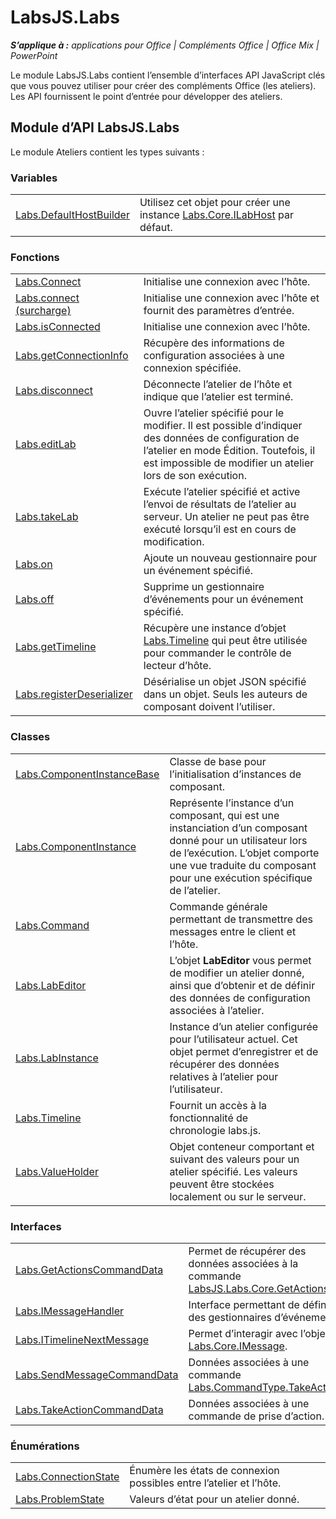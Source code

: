 
# <a name="labsjs.labs"></a>LabsJS.Labs

 _**S’applique à :** applications pour Office | Compléments Office | Office Mix | PowerPoint_

Le module LabsJS.Labs contient l’ensemble d’interfaces API JavaScript clés que vous pouvez utiliser pour créer des compléments Office (les ateliers). Les API fournissent le point d’entrée pour développer des ateliers.

## <a name="labsjs.labs-api-module"></a>Module d’API LabsJS.Labs

Le module Ateliers contient les types suivants :


### <a name="variables"></a>Variables


|||
|:-----|:-----|
|[Labs.DefaultHostBuilder](../../reference/office-mix/labs.defaulthostbuilder.md)|Utilisez cet objet pour créer une instance [Labs.Core.ILabHost](../../reference/office-mix/labs.core.ilabhost.md) par défaut.|

### <a name="functions"></a>Fonctions


|||
|:-----|:-----|
|[Labs.Connect](../../reference/office-mix/labs.connect.md)|Initialise une connexion avec l’hôte.|
|[Labs.connect (surcharge)](../../reference/office-mix/labs.connect-overload.md)|Initialise une connexion avec l’hôte et fournit des paramètres d’entrée.|
|[Labs.isConnected](../../reference/office-mix/labs.isconnected.md)|Initialise une connexion avec l’hôte.|
|[Labs.getConnectionInfo](../../reference/office-mix/labs.getconnectioninfo.md)|Récupère des informations de configuration associées à une connexion spécifiée.|
|[Labs.disconnect](../../reference/office-mix/labs.disconnect.md)|Déconnecte l’atelier de l’hôte et indique que l’atelier est terminé.|
|[Labs.editLab](../../reference/office-mix/labs.editlab.md)|Ouvre l’atelier spécifié pour le modifier. Il est possible d’indiquer des données de configuration de l’atelier en mode Édition. Toutefois, il est impossible de modifier un atelier lors de son exécution.|
|[Labs.takeLab](../../reference/office-mix/labs.takelab.md)|Exécute l’atelier spécifié et active l’envoi de résultats de l’atelier au serveur. Un atelier ne peut pas être exécuté lorsqu’il est en cours de modification.|
|[Labs.on](../../reference/office-mix/labs.on.md)|Ajoute un nouveau gestionnaire pour un événement spécifié.|
|[Labs.off](../../reference/office-mix/labs.off.md)|Supprime un gestionnaire d’événements pour un événement spécifié.|
|[Labs.getTimeline](../../reference/office-mix/labs.gettimeline.md)|Récupère une instance d’objet [Labs.Timeline](../../reference/office-mix/labs.timeline.md) qui peut être utilisée pour commander le contrôle de lecteur d’hôte.|
|[Labs.registerDeserializer](../../reference/office-mix/labs.registerdeserializer.md)|Désérialise un objet JSON spécifié dans un objet. Seuls les auteurs de composant doivent l’utiliser.|

### <a name="classes"></a>Classes


|||
|:-----|:-----|
|[Labs.ComponentInstanceBase](../../reference/office-mix/labs.componentinstancebase.md)|Classe de base pour l’initialisation d’instances de composant.|
|[Labs.ComponentInstance](../../reference/office-mix/labs.componentinstance.md)|Représente l’instance d’un composant, qui est une instanciation d’un composant donné pour un utilisateur lors de l’exécution. L’objet comporte une vue traduite du composant pour une exécution spécifique de l’atelier.|
|[Labs.Command](../../reference/office-mix/labs.command.md)|Commande générale permettant de transmettre des messages entre le client et l’hôte.|
|[Labs.LabEditor](../../reference/office-mix/labs.labeditor.md)|L’objet **LabEditor** vous permet de modifier un atelier donné, ainsi que d’obtenir et de définir des données de configuration associées à l’atelier.|
|[Labs.LabInstance](../../reference/office-mix/labs.labinstance.md)|Instance d’un atelier configurée pour l’utilisateur actuel. Cet objet permet d’enregistrer et de récupérer des données relatives à l’atelier pour l’utilisateur.|
|[Labs.Timeline](../../reference/office-mix/labs.timeline.md)|Fournit un accès à la fonctionnalité de chronologie labs.js.|
|[Labs.ValueHolder](../../reference/office-mix/labs.valueholder.md)|Objet conteneur comportant et suivant des valeurs pour un atelier spécifié. Les valeurs peuvent être stockées localement ou sur le serveur.|

### <a name="interfaces"></a>Interfaces


|||
|:-----|:-----|
|[Labs.GetActionsCommandData](../../reference/office-mix/labs.getactionscommanddata.md)|Permet de récupérer des données associées à la commande [LabsJS.Labs.Core.GetActions](../../reference/office-mix/labsjs.labs.core.getactions.md).|
|[Labs.IMessageHandler](../../reference/office-mix/labs.imessagehandler.md)|Interface permettant de définir des gestionnaires d’événements.|
|[Labs.ITimelineNextMessage](../../reference/office-mix/labs.itimelinenextmessage.md)|Permet d’interagir avec l’objet [Labs.Core.IMessage](https://msdn.microsoft.com/library/office/mt599680.aspx).|
|[Labs.SendMessageCommandData](../../reference/office-mix/labs.sendmessagecommanddata.md)|Données associées à une commande [Labs.CommandType.TakeAction](https://msdn.microsoft.com/library/office/mt599680.aspx).|
|[Labs.TakeActionCommandData](../../reference/office-mix/labs.takeactioncommanddata.md)|Données associées à une commande de prise d’action.|

### <a name="enumerations"></a>Énumérations


|||
|:-----|:-----|
|[Labs.ConnectionState](../../reference/office-mix/labs.connectionstate.md)|Énumère les états de connexion possibles entre l’atelier et l’hôte.|
|[Labs.ProblemState](../../reference/office-mix/labs.problemstate.md)|Valeurs d’état pour un atelier donné.|
